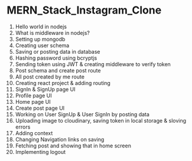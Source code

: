 # MERN_Stack_Instagram_Clone

1. Hello world in nodejs
2. What is middleware in nodejs?
3. Setting up mongodb
4. Creating user schema
5. Saving or posting data in database
6. Hashing password using bcryptjs
7. Sending token using JWT & creating middleware to verify token
8. Post schema and create post route
9. All post created by me route
10. Creating react project & adding routing
11. SignIn & SignUp page UI
12. Profile page UI
13. Home page UI
14. Create post page UI
15. Working on User SignUp & User SignIn by posting data
16. Uploading image to cloudinary, saving token in local storage & sloving errors
17. Adding context
18. Changing Navigation links on saving  
19. Fetching post and showing that in home screen
20. Implementing logout